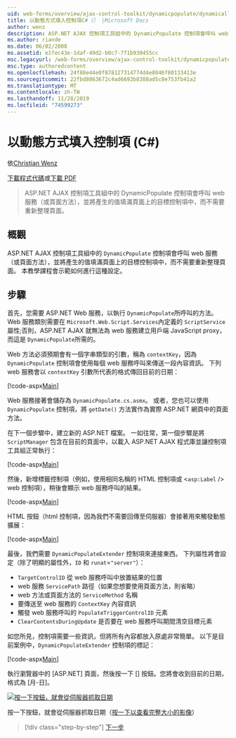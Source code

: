 ```yaml
---
uid: web-forms/overview/ajax-control-toolkit/dynamicpopulate/dynamically-populating-a-control-cs
title: 以動態方式填入控制項C#（） |Microsoft Docs
author: wenz
description: ASP.NET AJAX 控制項工具組中的 DynamicPopulate 控制項會呼叫 web 服務（或頁面方法），並將產生的值填滿至 t ... 的目標控制項
ms.author: riande
ms.date: 06/02/2008
ms.assetid: e1fec43e-1daf-49d2-b0c7-7f1b930455cc
msc.legacyurl: /web-forms/overview/ajax-control-toolkit/dynamicpopulate/dynamically-populating-a-control-cs
msc.type: authoredcontent
ms.openlocfilehash: 24f88e44e0f878127314774d4e8846f80133413e
ms.sourcegitcommit: 22fbd8863672c4ad6693b8388ad5c8e753fb41a2
ms.translationtype: MT
ms.contentlocale: zh-TW
ms.lasthandoff: 11/28/2019
ms.locfileid: "74599273"
---
```

# <a name="dynamically-populating-a-control-c"></a>以動態方式填入控制項 (C#)

依[Christian Wenz](https://github.com/wenz)

[下載程式代碼](https://download.microsoft.com/download/d/8/f/d8f2f6f9-1b7c-46ad-9252-e1fc81bdea3e/dynamicpopulate0.cs.zip)或[下載 PDF](https://download.microsoft.com/download/b/6/a/b6ae89ee-df69-4c87-9bfb-ad1eb2b23373/dynamicpopulate0CS.pdf)

> ASP.NET AJAX 控制項工具組中的 DynamicPopulate 控制項會呼叫 web 服務（或頁面方法），並將產生的值填滿頁面上的目標控制項中，而不需要重新整理頁面。

## <a name="overview"></a>概觀

ASP.NET AJAX 控制項工具組中的 `DynamicPopulate` 控制項會呼叫 web 服務（或頁面方法），並將產生的值填滿頁面上的目標控制項中，而不需要重新整理頁面。 本教學課程會示範如何進行這種設定。

## <a name="steps"></a>步驟

首先，您需要 ASP.NET Web 服務，以執行 `DynamicPopulate`所呼叫的方法。 Web 服務類別需要在 `Microsoft.Web.Script.Services`內定義的 `ScriptService` 屬性;否則，ASP.NET AJAX 就無法為 web 服務建立用戶端 JavaScript proxy，而這是 `DynamicPopulate`所需的。

Web 方法必須預期會有一個字串類型的引數，稱為 `contextKey`，因為 `DynamicPopulate` 控制項會使用每個 web 服務呼叫來傳送一段內容資訊。 下列 web 服務會以 `contextKey` 引數所代表的格式傳回目前的日期：

[!code-aspx[Main](dynamically-populating-a-control-cs/samples/sample1.aspx)]

Web 服務接著會儲存為 `DynamicPopulate.cs.asmx`。 或者，您也可以使用 `DynamicPopulate` 控制項，將 `getDate()` 方法實作為實際 ASP.NET 網頁中的頁面方法。

在下一個步驟中，建立新的 ASP.NET 檔案。 一如往常，第一個步驟是將 `ScriptManager` 包含在目前的頁面中，以載入 ASP.NET AJAX 程式庫並讓控制項工具組正常執行：

[!code-aspx[Main](dynamically-populating-a-control-cs/samples/sample2.aspx)]

然後，新增標籤控制項（例如，使用相同名稱的 HTML 控制項或 &lt;`asp:Label` /&gt; web 控制項），稍後會顯示 web 服務呼叫的結果。

[!code-aspx[Main](dynamically-populating-a-control-cs/samples/sample3.aspx)]

HTML 按鈕（html 控制項，因為我們不需要回傳至伺服器）會接著用來觸發動態擴展：

[!code-aspx[Main](dynamically-populating-a-control-cs/samples/sample4.aspx)]

最後，我們需要 `DynamicPopulateExtender` 控制項來連接東西。 下列屬性將會設定（除了明顯的屬性外，`ID` 和 `runat`=`"server"`）：

- `TargetControlID` 從 web 服務呼叫中放置結果的位置
- web 服務 `ServicePath` 路徑（如果您想要使用頁面方法，則省略）
- web 方法或頁面方法的 `ServiceMethod` 名稱
- 要傳送至 web 服務的 `ContextKey` 內容資訊
- 觸發 web 服務呼叫的 `PopulateTriggerControlID` 元素
- `ClearContentsDuringUpdate` 是否要在 web 服務呼叫期間清空目標元素

如您所見，控制項需要一些資訊，但將所有內容都放入原處非常簡單。 以下是目前案例中，`DynamicPopulateExtender` 控制項的標記：

[!code-aspx[Main](dynamically-populating-a-control-cs/samples/sample5.aspx)]

執行瀏覽器中的 [ASP.NET] 頁面，然後按一下 [] 按鈕。您將會收到目前的日期，格式為 [月-日]。

[![按一下按鈕，就會從伺服器抓取日期](dynamically-populating-a-control-cs/_static/image2.png)](dynamically-populating-a-control-cs/_static/image1.png)

按一下按鈕，就會從伺服器抓取日期（[按一下以查看完整大小的影像](dynamically-populating-a-control-cs/_static/image3.png)）

> [!div class="step-by-step"]
> [下一步](dynamically-populating-a-control-using-javascript-code-cs.md)
